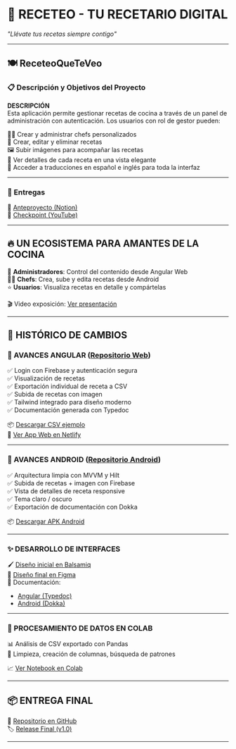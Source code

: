 # 🧁 RECETEO - TU RECETARIO DIGITAL

_"Llévate tus recetas siempre contigo"_

---

## 🍽️ ReceteoQueTeVeo

### 📋 Descripción y Objetivos del Proyecto

**DESCRIPCIÓN**  
Esta aplicación permite gestionar recetas de cocina a través de un panel de administración con autenticación. Los usuarios con rol de gestor pueden:

👨‍🍳 Crear y administrar chefs personalizados  
📖 Crear, editar y eliminar recetas  
🖼️ Subir imágenes para acompañar las recetas  
🔎 Ver detalles de cada receta en una vista elegante  
💬 Acceder a traducciones en español e inglés para toda la interfaz  

---

### 📎 Entregas

📌 [Anteproyecto (Notion)](https://www.notion.so/ReceteoQueTeVeo-1c79f1377a7680c989e9c5a11ea6cc9e)  
📌 [Checkpoint (YouTube)](https://youtu.be/Z5HlpfXF_lo)

---

## 🔥 UN ECOSISTEMA PARA AMANTES DE LA COCINA

👑 **Administradores**: Control del contenido desde Angular Web  
👨‍🍳 **Chefs**: Crea, sube y edita recetas desde Android  
⭐ **Usuarios**: Visualiza recetas en detalle y compártelas  

🎬 Video exposición: [Ver presentación](https://youtu.be/Z5HlpfXF_lo)

---

## 📝 HISTÓRICO DE CAMBIOS

### 🔄 AVANCES ANGULAR ([Repositorio Web](https://github.com/cgilsanchez/FireBaseApp.git))

✅ Login con Firebase y autenticación segura  
✅ Visualización de recetas  
✅ Exportación individual de receta a CSV  
✅ Subida de recetas con imagen  
✅ Tailwind integrado para diseño moderno  
✅ Documentación generada con Typedoc  

📦 [Descargar CSV ejemplo](https://github.com/cgilsanchez/TFG-ReceteoQueTeVeo/releases/download/v1.0/receta_tarta_choco.csv)  
🔗 [Ver App Web en Netlify](https://receteoqueteveo.netlify.app)

---

### 📱 AVANCES ANDROID ([Repositorio Android](https://github.com/cgilsanchez/TFG-ReceteoQueTeVeo))

✅ Arquitectura limpia con MVVM y Hilt  
✅ Subida de recetas + imagen con Firebase  
✅ Vista de detalles de receta responsive  
✅ Tema claro / oscuro  
✅ Exportación de documentación con Dokka  

📦 [Descargar APK Android](https://github.com/cgilsanchez/TFG-ReceteoQueTeVeo/releases/download/v1.0/receteo.apk)

---

### ✨ DESARROLLO DE INTERFACES

🖌️ [Diseño inicial en Balsamiq](https://balsamiq.com/mockup)  
🎨 [Diseño final en Figma](https://figma.com)  
📃 Documentación:  
- [Angular (Typedoc)](https://github.com/cgilsanchez/TFG-ReceteoQueTeVeo/releases/download/v1.0/typedoc-web.zip)  
- [Android (Dokka)](https://github.com/cgilsanchez/TFG-ReceteoQueTeVeo/releases/download/v1.0/dokka-recetapp.zip)

---

### 🧠 PROCESAMIENTO DE DATOS EN COLAB

📊 Análisis de CSV exportado con Pandas  
🔧 Limpieza, creación de columnas, búsqueda de patrones  

📈 [Ver Notebook en Colab](https://github.com/cgilsanchez/TFG-ReceteoQueTeVeo/releases/download/v1.0/recetapp-colab.ipynb)

---

## 📦 ENTREGA FINAL

🎁 [Repositorio en GitHub](https://github.com/cgilsanchez/TFG-ReceteoQueTeVeo)  
🏷️ [Release Final (v1.0)](https://github.com/cgilsanchez/TFG-ReceteoQueTeVeo/releases/tag/v1.0)

---

